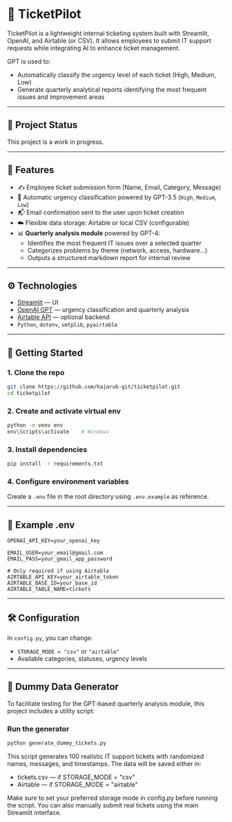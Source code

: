 # 🎫 TicketPilot

TicketPilot is a lightweight internal ticketing system built with Streamlit, OpenAI, and Airtable (or CSV).
It allows employees to submit IT support requests while integrating AI to enhance ticket management.

GPT is used to:
- Automatically classify the urgency level of each ticket (High, Medium, Low)
- Generate quarterly analytical reports identifying the most frequent issues and improvement areas

---

## 🚧 Project Status

This project is a work in progress.

---

## 🚀 Features

- ✍️ Employee ticket submission form (Name, Email, Category, Message)
- 🤖 Automatic urgency classification powered by GPT-3.5 (`High`, `Medium`, `Low`)
- 📬 Email confirmation sent to the user upon ticket creation
- ☁️ Flexible data storage: Airtable or local CSV (configurable)
- 📊 **Quarterly analysis module** powered by GPT-4:
  - Identifies the most frequent IT issues over a selected quarter
  - Categorizes problems by theme (network, access, hardware…)
  - Outputs a structured markdown report for internal review

---

## ⚙️ Technologies

- [Streamlit](https://streamlit.io/) — UI
- [OpenAI GPT](https://platform.openai.com/docs) — urgency classification and quarterly analysis
- [Airtable API](https://airtable.com/developers) — optional backend
- `Python`, `dotenv`, `smtplib`, `pyairtable`

---

## 🧪 Getting Started

### 1. Clone the repo

```bash
git clone https://github.com/hajaruk-git/ticketpilot.git
cd ticketpilot
```

### 2. Create and activate virtual env

```bash
python -m venv env
env\Scripts\activate    # Windows
```

### 3. Install dependencies

```bash
pip install -r requirements.txt
```

### 4. Configure environment variables

Create a `.env` file in the root directory using `.env.example` as reference.

---

## 📄 Example .env

```env
OPENAI_API_KEY=your_openai_key

EMAIL_USER=your_email@gmail.com
EMAIL_PASS=your_gmail_app_password

# Only required if using Airtable
AIRTABLE_API_KEY=your_airtable_token
AIRTABLE_BASE_ID=your_base_id
AIRTABLE_TABLE_NAME=tickets
```

---

## 🛠️ Configuration

In `config.py`, you can change:

- `STORAGE_MODE = "csv"` or `"airtable"`
- Available categories, statuses, urgency levels

---

## 🧰 Dummy Data Generator

To facilitate testing for the GPT-based quarterly analysis module, this project includes a utility script:

### Run the generator

```bash
python generate_dummy_tickets.py
```

This script generates 100 realistic IT support tickets with randomized names, messages, and timestamps.
The data will be saved either in:
- tickets.csv — if STORAGE_MODE = "csv"
- Airtable — if STORAGE_MODE = "airtable"

Make sure to set your preferred storage mode in config.py before running the script.
You can also manually submit real tickets using the main Streamlit interface.